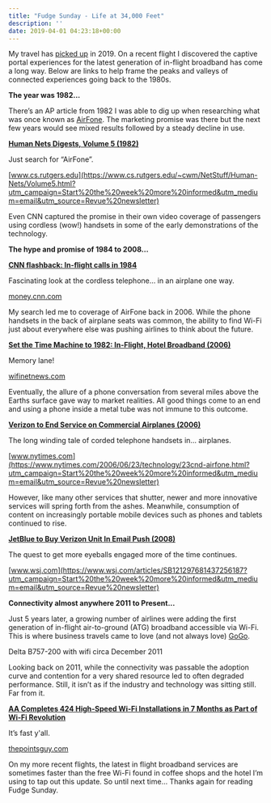```yaml
---
title: "Fudge Sunday - Life at 34,000 Feet"
description: ''
date: 2019-04-01 04:23:18+00:00
---
```




My travel has [picked up](https://jaycuthrell.com/my-eighth-year-at-vce/?utm_campaign=Start%20the%20week%20more%20informed&utm_medium=email&utm_source=Revue%20newsletter) in 2019. On a recent flight I discovered the captive portal experiences for the latest generation of in-flight broadband has come a long way. Below are links to help frame the peaks and valleys of connected experiences going back to the 1980s.

 **The year was 1982...**

There’s an AP article from 1982 I was able to dig up when researching what was once known as [AirFone](https://en.wikipedia.org/wiki/Airfone?utm_campaign=Start%20the%20week%20more%20informed&utm_medium=email&utm_source=Revue%20newsletter). The marketing promise was there but the next few years would see mixed results followed by a steady decline in use.

**[Human Nets Digests, Volume 5 (1982)](https://www.cs.rutgers.edu/~cwm/NetStuff/Human-Nets/Volume5.html?utm_campaign=Start%20the%20week%20more%20informed&utm_medium=email&utm_source=Revue%20newsletter)**

Just search for “AirFone”.

[www.cs.rutgers.edu](https://www.cs.rutgers.edu/~cwm/NetStuff/Human-Nets/Volume5.html?utm_campaign=Start%20the%20week%20more%20informed&utm_medium=email&utm_source=Revue%20newsletter)

Even CNN captured the promise in their own video coverage of passengers using cordless (wow!) handsets in some of the early demonstrations of the technology.

 **The hype and promise of 1984 to 2008...**

**[CNN flashback: In-flight calls in 1984](https://money.cnn.com/video/technology/2013/11/22/t-airfone-flashback-1984.cnnmoney/?utm_campaign=Start%20the%20week%20more%20informed&utm_medium=email&utm_source=Revue%20newsletter)**

Fascinating look at the cordless telephone… in an airplane one way.

[money.cnn.com](https://money.cnn.com/video/technology/2013/11/22/t-airfone-flashback-1984.cnnmoney/?utm_campaign=Start%20the%20week%20more%20informed&utm_medium=email&utm_source=Revue%20newsletter)

My search led me to coverage of AirFone back in 2006. While the phone handsets in the back of airplane seats was common, the ability to find Wi-Fi just about everywhere else was pushing airlines to think about the future.

**[Set the Time Machine to 1982: In-Flight, Hotel Broadband (2006)](https://wifinetnews.com/archives/2006/06/set_the_time_machine_to_1982_in-flight_hotel_broadband.html?utm_campaign=Start%20the%20week%20more%20informed&utm_medium=email&utm_source=Revue%20newsletter)**

Memory lane!

[wifinetnews.com](https://wifinetnews.com/archives/2006/06/set_the_time_machine_to_1982_in-flight_hotel_broadband.html?utm_campaign=Start%20the%20week%20more%20informed&utm_medium=email&utm_source=Revue%20newsletter)

Eventually, the allure of a phone conversation from several miles above the Earths surface gave way to market realities. All good things come to an end and using a phone inside a metal tube was not immune to this outcome.

**[Verizon to End Service on Commercial Airplanes (2006)](https://www.nytimes.com/2006/06/23/technology/23cnd-airfone.html?utm_campaign=Start%20the%20week%20more%20informed&utm_medium=email&utm_source=Revue%20newsletter)**

The long winding tale of corded telephone handsets in… airplanes.

[www.nytimes.com](https://www.nytimes.com/2006/06/23/technology/23cnd-airfone.html?utm_campaign=Start%20the%20week%20more%20informed&utm_medium=email&utm_source=Revue%20newsletter)

However, like many other services that shutter, newer and more innovative services will spring forth from the ashes. Meanwhile, consumption of content on increasingly portable mobile devices such as phones and tablets continued to rise.

**[JetBlue to Buy Verizon Unit In Email Push (2008)](https://www.wsj.com/articles/SB121297681437256187?utm_campaign=Start%20the%20week%20more%20informed&utm_medium=email&utm_source=Revue%20newsletter)**

The quest to get more eyeballs engaged more of the time continues.

[www.wsj.com](https://www.wsj.com/articles/SB121297681437256187?utm_campaign=Start%20the%20week%20more%20informed&utm_medium=email&utm_source=Revue%20newsletter)

 **Connectivity almost anywhere 2011 to Present...**

Just 5 years later, a growing number of airlines were adding the first generation of in-flight air-to-ground (ATG) broadband accessible via Wi-Fi. This is where business travels came to love (and not always love) [GoGo](https://en.wikipedia.org/wiki/Gogo_Business_Aviation?utm_campaign=Start%20the%20week%20more%20informed&utm_medium=email&utm_source=Revue%20newsletter).

Delta B757-200 with wifi circa December 2011

Looking back on 2011, while the connectivity was passable the adoption curve and contention for a very shared resource led to often degraded performance. Still, it isn’t as if the industry and technology was sitting still. Far from it.

**[AA Completes 424 High-Speed Wi-Fi Installations in 7 Months as Part of Wi-Fi Revolution](https://thepointsguy.com/news/state-of-american-airlines-wifi/?utm_campaign=Start%20the%20week%20more%20informed&utm_medium=email&utm_source=Revue%20newsletter)**

It’s fast y'all.

[thepointsguy.com](https://thepointsguy.com/news/state-of-american-airlines-wifi/?utm_campaign=Start%20the%20week%20more%20informed&utm_medium=email&utm_source=Revue%20newsletter)

On my more recent flights, the latest in flight broadband services are sometimes faster than the free Wi-Fi found in coffee shops and the hotel I’m using to tap out this update. So until next time… Thanks again for reading Fudge Sunday.









